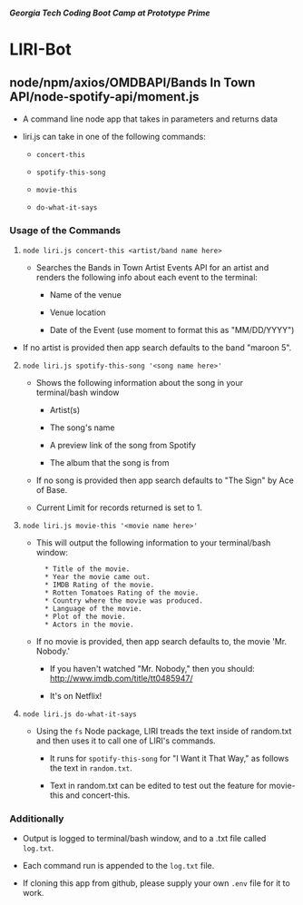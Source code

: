 
##### Georgia Tech Coding Boot Camp at Prototype Prime

# LIRI-Bot
## node/npm/axios/OMDBAPI/Bands In Town API/node-spotify-api/moment.js

- A command line node app that takes in parameters and returns data

- liri.js can take in one of the following commands:

   * `concert-this`

   * `spotify-this-song`

   * `movie-this`

   * `do-what-it-says`

### Usage of the Commands

1. `node liri.js concert-this <artist/band name here>`

   * Searches the Bands in Town Artist Events API for an artist and renders the following info about each event to the terminal:

     * Name of the venue

     * Venue location

     * Date of the Event (use moment to format this as "MM/DD/YYYY")
     
 * If no artist is provided then app search defaults to the band "maroon 5".

2. `node liri.js spotify-this-song '<song name here>'`

   * Shows the following information about the song in your terminal/bash window

     * Artist(s)

     * The song's name

     * A preview link of the song from Spotify

     * The album that the song is from

   * If no song is provided then app search defaults to "The Sign" by Ace of Base.
   
   * Current Limit for records returned is set to 1.

3. `node liri.js movie-this '<movie name here>'`

   * This will output the following information to your terminal/bash window:

     ```
       * Title of the movie.
       * Year the movie came out.
       * IMDB Rating of the movie.
       * Rotten Tomatoes Rating of the movie.
       * Country where the movie was produced.
       * Language of the movie.
       * Plot of the movie.
       * Actors in the movie.
     ```

   * If no movie is provided, then app search defaults to, the movie 'Mr. Nobody.'

     * If you haven't watched "Mr. Nobody," then you should: <http://www.imdb.com/title/tt0485947/>

     * It's on Netflix!

4. `node liri.js do-what-it-says`

   * Using the `fs` Node package, LIRI treads the text inside of random.txt and then uses it to call one of LIRI's commands.

     * It runs for `spotify-this-song` for "I Want it That Way," as follows the text in `random.txt`.

     * Text in random.txt can be edited to test out the feature for movie-this and concert-this.

### Additionally

* Output is logged to terminal/bash window, and to a .txt file called `log.txt`.

* Each command run is appended to the `log.txt` file. 

* If cloning this app from github, please supply your own `.env` file for it to work.





